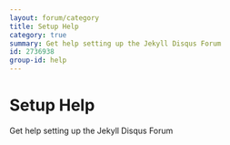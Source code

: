 ```yaml
---
layout: forum/category
title: Setup Help
category: true
summary: Get help setting up the Jekyll Disqus Forum
id: 2736938
group-id: help
---
```


# Setup Help
Get help setting up the Jekyll Disqus Forum
